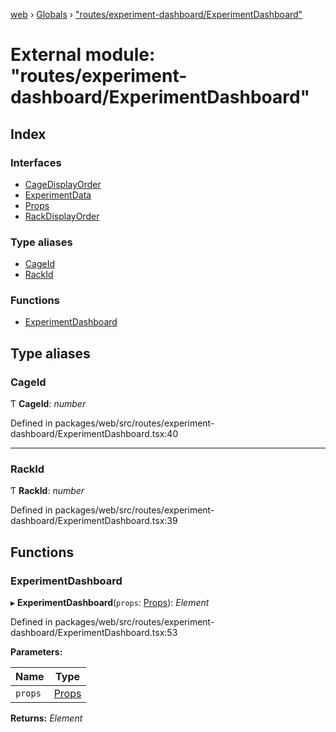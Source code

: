 [web](../README.md) › [Globals](../globals.md) › ["routes/experiment-dashboard/ExperimentDashboard"](_routes_experiment_dashboard_experimentdashboard_.md)

# External module: "routes/experiment-dashboard/ExperimentDashboard"

## Index

### Interfaces

* [CageDisplayOrder](../interfaces/_routes_experiment_dashboard_experimentdashboard_.cagedisplayorder.md)
* [ExperimentData](../interfaces/_routes_experiment_dashboard_experimentdashboard_.experimentdata.md)
* [Props](../interfaces/_routes_experiment_dashboard_experimentdashboard_.props.md)
* [RackDisplayOrder](../interfaces/_routes_experiment_dashboard_experimentdashboard_.rackdisplayorder.md)

### Type aliases

* [CageId](_routes_experiment_dashboard_experimentdashboard_.md#cageid)
* [RackId](_routes_experiment_dashboard_experimentdashboard_.md#rackid)

### Functions

* [ExperimentDashboard](_routes_experiment_dashboard_experimentdashboard_.md#experimentdashboard)

## Type aliases

###  CageId

Ƭ **CageId**: *number*

Defined in packages/web/src/routes/experiment-dashboard/ExperimentDashboard.tsx:40

___

###  RackId

Ƭ **RackId**: *number*

Defined in packages/web/src/routes/experiment-dashboard/ExperimentDashboard.tsx:39

## Functions

###  ExperimentDashboard

▸ **ExperimentDashboard**(`props`: [Props](../interfaces/_routes_experiment_dashboard_cagesessiontable_.props.md)): *Element*

Defined in packages/web/src/routes/experiment-dashboard/ExperimentDashboard.tsx:53

**Parameters:**

Name | Type |
------ | ------ |
`props` | [Props](../interfaces/_routes_experiment_dashboard_cagesessiontable_.props.md) |

**Returns:** *Element*
